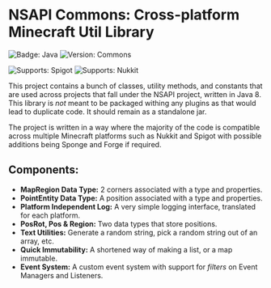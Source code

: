# NSAPI Commons: Cross-platform Minecraft Util Library
![Badge: Java](https://img.shields.io/badge/Java-8-red?style=for-the-badge)
![Version: Commons](https://img.shields.io/badge/Version-1.0-blue?style=for-the-badge)

![Supports: Spigot](https://img.shields.io/badge/Spigot-1.16.4-orange?style=for-the-badge)
![Supports: Nukkit](https://img.shields.io/badge/Nukkit-1.0.11-darkred?style=for-the-badge)

This project contains a bunch of classes, utility methods, and constants that are used across projects that fall under the NSAPI project, written in Java 8. This library is *not* meant to be packaged withing any plugins as that would lead to duplicate code. It should remain as a standalone jar.

The project is written in a way where the majority of the code is compatible across multiple Minecraft platforms such as Nukkit and Spigot with possible additions being Sponge and Forge if required.

## Components:
 - **MapRegion Data Type:** 2 corners associated with a type and properties.
 - **PointEntity Data Type:** A position associated with a type and properties.
 - **Platform Independent Log:** A very simple logging interface, translated for each platform.
 - **PosRot, Pos & Region:** Two data types that store positions.
 - **Text Utilities:** Generate a random string, pick a random string out of an array, etc.
 - **Quick Immutability:** A shortened way of making a list, or a map immutable.
 - **Event System:** A custom event system with support for *filters* on Event Managers and Listeners.